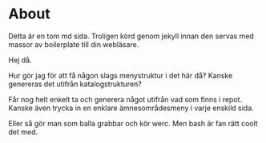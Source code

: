 # About

Detta är en tom md sida. Troligen körd genom jekyll innan den servas med massor av boilerplate till din webläsare.

Hej då.

Hur gör jag för att få någon slags menystruktur i det här då? Kanske genereras det utifrån katalogstrukturen?

Får nog helt enkelt ta och generera något utifrån vad som finns i repot. Kanske även trycka in en enklare ämnesområdesmeny i varje enskild sida.

Eller så gör man som balla grabbar och kör werc. Men bash är fan rätt coolt det med.

